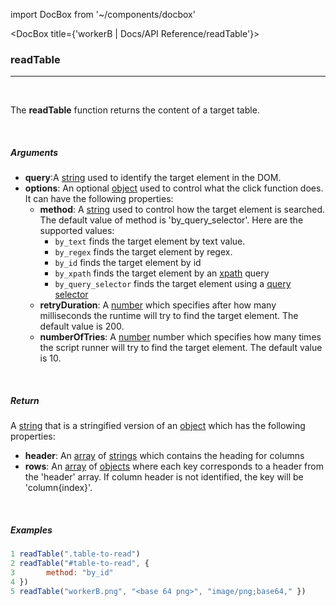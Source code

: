 import DocBox from '~/components/docbox'

<DocBox title={'workerB | Docs/API Reference/readTable'}>

### **readTable**
<hr/>
<br/>

The **readTable** function returns the content of a target table.

<br/>

##### Arguments

-   **query**:A [string](https://developer.mozilla.org/docs/Web/JavaScript/Reference/Global_Objects/String) used to identify the target element in the DOM.
-   **options**: An optional [object](https://developer.mozilla.org/docs/Web/JavaScript/Reference/Global_Objects/Object) used to control what the click function does. It can have the following properties:
    -   **method**: A [string](https://developer.mozilla.org/docs/Web/JavaScript/Reference/Global_Objects/String) used to control how the target element is searched. The default value of method is 'by_query_selector'. Here are the supported values: 
        -   `by_text` finds the target element by text value.
        -   `by_regex` finds the target element by regex.
        -   `by_id` finds the target element by id
        -   `by_xpath` finds the target element by an [xpath](https://developer.mozilla.org/en-US/docs/Web/XPath) query
        -   `by_query_selector` finds the target element using a [query selector](https://developer.mozilla.org/en-US/docs/Web/API/Document/querySelector)
    -   **retryDuration**: A [number](https://developer.mozilla.org/docs/Web/JavaScript/Reference/Global_Objects/Number) which specifies after how many milliseconds the runtime will try to find the target element. The default value is 200. 
    -   **numberOfTries**: A [number](https://developer.mozilla.org/docs/Web/JavaScript/Reference/Global_Objects/Number) number which specifies how many times the script runner will try to find the target element. The default value is 10.

<br/>

##### Return

A [string](https://developer.mozilla.org/docs/Web/JavaScript/Reference/Global_Objects/String) that is a stringified version of an [object](https://developer.mozilla.org/docs/Web/JavaScript/Reference/Global_Objects/Object) which has the following properties:

- **header**: An [array](https://developer.mozilla.org/docs/Web/JavaScript/Reference/Global_Objects/Array) of [strings](https://developer.mozilla.org/docs/Web/JavaScript/Reference/Global_Objects/String) which contains the heading for columns
- **rows**: An [array](https://developer.mozilla.org/en-US/docs/Web/HTTP/Status) of [objects](https://developer.mozilla.org/docs/Web/JavaScript/Reference/Global_Objects/Object) where each key corresponds to a header from the 'header' array. If column header is not identified, the key will be 'column{index}'.

<br/>
  

##### Examples

```javascript
1 readTable(".table-to-read")
2 readTable("#table-to-read", {
3       method: "by_id"
4 })
5 readTable("workerB.png", "<base 64 png>", "image/png;base64," })
```

</DocBox>
